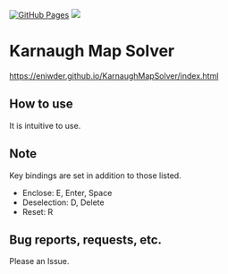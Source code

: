 [![GitHub Pages](https://github.com/Eniwder/KarnaughMapSolver/actions/workflows/gh-pages.yml/badge.svg)](https://github.com/Eniwder/KarnaughMapSolver/actions/workflows/gh-pages.yml)
![](https://img.shields.io/badge/vue-2.x-brightgreen.svg)

# Karnaugh Map Solver
https://eniwder.github.io/KarnaughMapSolver/index.html

## How to use
It is intuitive to use.

## Note
Key bindings are set in addition to those listed.
* Enclose: E, Enter, Space
* Deselection: D, Delete
* Reset: R

## Bug reports, requests, etc.
Please an Issue.